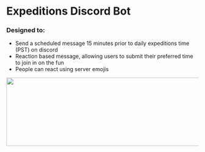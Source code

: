 # Expeditions Discord Bot

### Designed to:
- Send a scheduled message 15 minutes prior to daily expeditions time (PST) on discord 
- Reaction based message, allowing users to submit their preferred time to join in on the fun
- People can react using server emojis

<p align="center">
  <img width="550" height="180" src="https://user-images.githubusercontent.com/29762800/106409218-1172fb80-640e-11eb-9309-622fde2388a9.png">
</p>
